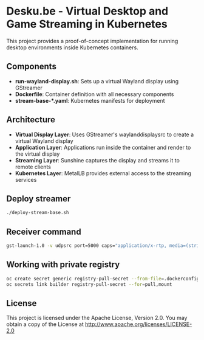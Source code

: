# Desku.be - Virtual Desktop and Game Streaming in Kubernetes

This project provides a proof-of-concept implementation for running desktop environments inside Kubernetes containers.

## Components

- **run-wayland-display.sh**: Sets up a virtual Wayland display using GStreamer
- **Dockerfile**: Container definition with all necessary components
- **stream-base-*.yaml**: Kubernetes manifests for deployment

## Architecture

- **Virtual Display Layer**: Uses GStreamer's waylanddisplaysrc to create a virtual Wayland display
- **Application Layer**: Applications run inside the container and render to the virtual display
- **Streaming Layer**: Sunshine captures the display and streams it to remote clients
- **Kubernetes Layer**: MetalLB provides external access to the streaming services

## Deploy streamer

```bash
./deploy-stream-base.sh
```

## Receiver command

```bash
gst-launch-1.0 -v udpsrc port=5000 caps="application/x-rtp, media=(string)video, clock-rate=(int)90000, encoding-name=(string)RAW, sampling=(string)RGB, depth=(string)8, width=(string)1920, height=(string)1080" ! rtpvrawdepay ! videoconvert ! autovideosink
```

## Working with private registry

```bash
oc create secret generic registry-pull-secret --from-file=.dockerconfigjson=/tmp/new-pull-secret.json --type=kubernetes.io/dockerconfigjson
oc secrets link builder registry-pull-secret --for=pull,mount
```

## License

This project is licensed under the Apache License, Version 2.0. 
You may obtain a copy of the License at http://www.apache.org/licenses/LICENSE-2.0
